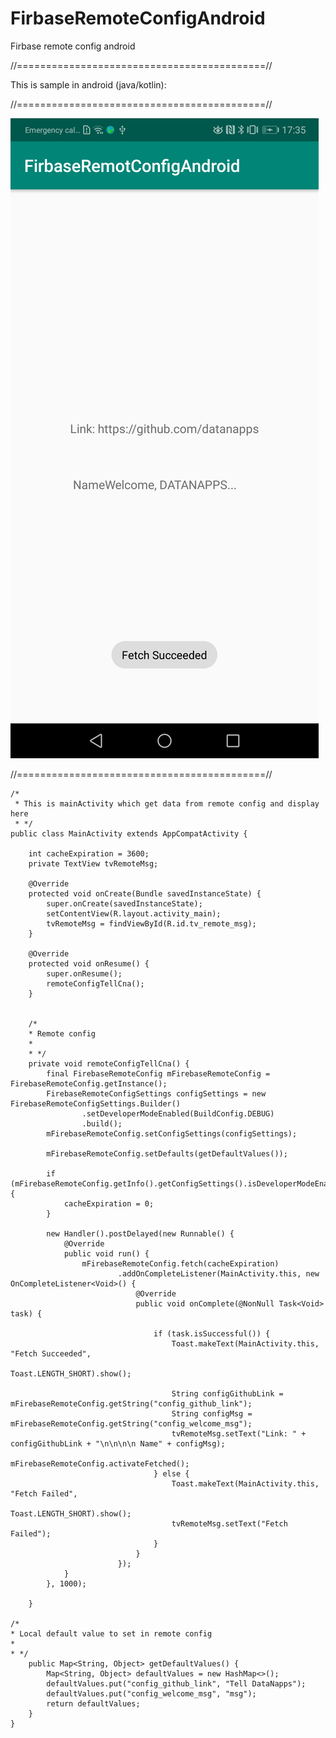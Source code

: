 # FirbaseRemoteConfigAndroid
Firbase remote config android

//===========================================//

This is sample in android (java/kotlin):

//===========================================//


![alt text](https://github.com/datanapps/FirbaseRemoteConfigAndroid/blob/master/screens/screen_1.png)


//===========================================//


    /*
     * This is mainActivity which get data from remote config and display here
     * */
    public class MainActivity extends AppCompatActivity {

        int cacheExpiration = 3600;
        private TextView tvRemoteMsg;

        @Override
        protected void onCreate(Bundle savedInstanceState) {
            super.onCreate(savedInstanceState);
            setContentView(R.layout.activity_main);
            tvRemoteMsg = findViewById(R.id.tv_remote_msg);
        }

        @Override
        protected void onResume() {
            super.onResume();
            remoteConfigTellCna();
        }


        /*
        * Remote config
        *
        * */
        private void remoteConfigTellCna() {
            final FirebaseRemoteConfig mFirebaseRemoteConfig = FirebaseRemoteConfig.getInstance();
            FirebaseRemoteConfigSettings configSettings = new FirebaseRemoteConfigSettings.Builder()
                    .setDeveloperModeEnabled(BuildConfig.DEBUG)
                    .build();
            mFirebaseRemoteConfig.setConfigSettings(configSettings);

            mFirebaseRemoteConfig.setDefaults(getDefaultValues());

            if (mFirebaseRemoteConfig.getInfo().getConfigSettings().isDeveloperModeEnabled()) {
                cacheExpiration = 0;
            }

            new Handler().postDelayed(new Runnable() {
                @Override
                public void run() {
                    mFirebaseRemoteConfig.fetch(cacheExpiration)
                            .addOnCompleteListener(MainActivity.this, new OnCompleteListener<Void>() {
                                @Override
                                public void onComplete(@NonNull Task<Void> task) {

                                    if (task.isSuccessful()) {
                                        Toast.makeText(MainActivity.this, "Fetch Succeeded",
                                                Toast.LENGTH_SHORT).show();

                                        String configGithubLink = mFirebaseRemoteConfig.getString("config_github_link");
                                        String configMsg = mFirebaseRemoteConfig.getString("config_welcome_msg");
                                        tvRemoteMsg.setText("Link: " + configGithubLink + "\n\n\n\n Name" + configMsg);
                                        mFirebaseRemoteConfig.activateFetched();
                                    } else {
                                        Toast.makeText(MainActivity.this, "Fetch Failed",
                                                Toast.LENGTH_SHORT).show();
                                        tvRemoteMsg.setText("Fetch Failed");
                                    }
                                }
                            });
                }
            }, 1000);

        }

    /*
    * Local default value to set in remote config
    *
    * */
        public Map<String, Object> getDefaultValues() {
            Map<String, Object> defaultValues = new HashMap<>();
            defaultValues.put("config_github_link", "Tell DataNapps");
            defaultValues.put("config_welcome_msg", "msg");
            return defaultValues;
        }
    }

